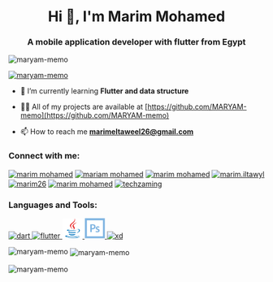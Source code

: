 <h1 align="center">Hi 👋, I'm Marim Mohamed</h1>
<h3 align="center">A mobile application developer with flutter from Egypt</h3>

<p align="left"> <img src="https://komarev.com/ghpvc/?username=maryam-memo&label=Profile%20views&color=0e75b6&style=flat" alt="maryam-memo" /> </p>

<p align="left"> <a href="https://github.com/ryo-ma/github-profile-trophy"><img src="https://github-profile-trophy.vercel.app/?username=maryam-memo" alt="maryam-memo" /></a> </p>

- 🌱 I’m currently learning **Flutter and data structure**

- 👨‍💻 All of my projects are available at [https://github.com/MARYAM-memo](https://github.com/MARYAM-memo)

- 📫 How to reach me **marimeltaweel26@gmail.com**

<h3 align="left">Connect with me:</h3>
<p align="left">
<a href="https://linkedin.com/in/marim mohamed" target="blank"><img align="center" src="https://raw.githubusercontent.com/rahuldkjain/github-profile-readme-generator/master/src/images/icons/Social/linked-in-alt.svg" alt="marim mohamed" height="30" width="40" /></a>
<a href="https://stackoverflow.com/users/mariam mohamed" target="blank"><img align="center" src="https://raw.githubusercontent.com/rahuldkjain/github-profile-readme-generator/master/src/images/icons/Social/stack-overflow.svg" alt="mariam mohamed" height="30" width="40" /></a>
<a href="https://fb.com/marim mohamed" target="blank"><img align="center" src="https://raw.githubusercontent.com/rahuldkjain/github-profile-readme-generator/master/src/images/icons/Social/facebook.svg" alt="marim mohamed" height="30" width="40" /></a>
<a href="https://instagram.com/marim.iltawyl" target="blank"><img align="center" src="https://raw.githubusercontent.com/rahuldkjain/github-profile-readme-generator/master/src/images/icons/Social/instagram.svg" alt="marim.iltawyl" height="30" width="40" /></a>
<a href="https://dribbble.com/marim26" target="blank"><img align="center" src="https://raw.githubusercontent.com/rahuldkjain/github-profile-readme-generator/master/src/images/icons/Social/dribbble.svg" alt="marim26" height="30" width="40" /></a>
<a href="https://www.behance.net/marim mohamed" target="blank"><img align="center" src="https://raw.githubusercontent.com/rahuldkjain/github-profile-readme-generator/master/src/images/icons/Social/behance.svg" alt="marim mohamed" height="30" width="40" /></a>
<a href="https://www.youtube.com/c/techzaming" target="blank"><img align="center" src="https://raw.githubusercontent.com/rahuldkjain/github-profile-readme-generator/master/src/images/icons/Social/youtube.svg" alt="techzaming" height="30" width="40" /></a>
</p>

<h3 align="left">Languages and Tools:</h3>
<p align="left"> <a href="https://dart.dev" target="_blank" rel="noreferrer"> <img src="https://www.vectorlogo.zone/logos/dartlang/dartlang-icon.svg" alt="dart" width="40" height="40"/> </a> <a href="https://flutter.dev" target="_blank" rel="noreferrer"> <img src="https://www.vectorlogo.zone/logos/flutterio/flutterio-icon.svg" alt="flutter" width="40" height="40"/> </a> <a href="https://www.java.com" target="_blank" rel="noreferrer"> <img src="https://raw.githubusercontent.com/devicons/devicon/master/icons/java/java-original.svg" alt="java" width="40" height="40"/> </a> <a href="https://www.photoshop.com/en" target="_blank" rel="noreferrer"> <img src="https://raw.githubusercontent.com/devicons/devicon/master/icons/photoshop/photoshop-line.svg" alt="photoshop" width="40" height="40"/> </a> <a href="https://www.adobe.com/products/xd.html" target="_blank" rel="noreferrer"> <img src="https://cdn.worldvectorlogo.com/logos/adobe-xd.svg" alt="xd" width="40" height="40"/> </a> </p>

<p><img align="left" src="https://github-readme-stats.vercel.app/api/top-langs?username=maryam-memo&show_icons=true&locale=en&layout=compact" alt="maryam-memo" /></p>

<p>&nbsp;<img align="center" src="https://github-readme-stats.vercel.app/api?username=maryam-memo&show_icons=true&locale=en" alt="maryam-memo" /></p>

<p><img align="center" src="https://github-readme-streak-stats.herokuapp.com/?user=maryam-memo&" alt="maryam-memo" /></p>
